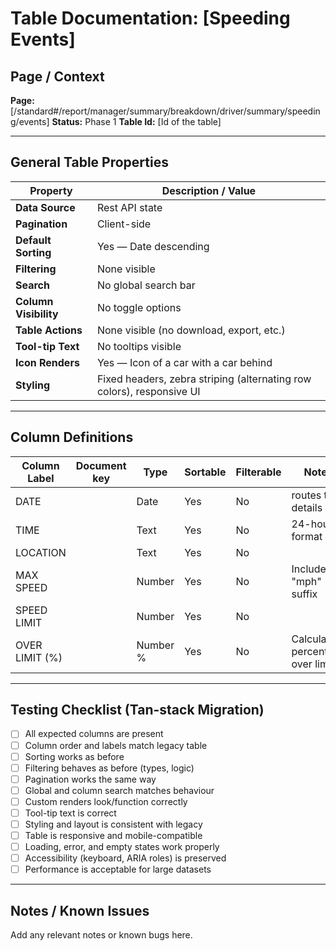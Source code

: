 # Table Documentation: [Speeding Events]

## Page / Context
**Page:** [/standard#/report/manager/summary/breakdown/driver/summary/speeding/events]
**Status:** Phase 1
**Table Id:** [Id of the table]

---

## General Table Properties

| Property             | Description / Value |
|----------------------|---------------------|
| **Data Source**      | Rest API state |
| **Pagination**       | Client-side |
| **Default Sorting**  | Yes — Date descending |
| **Filtering**        | None visible |
| **Search**           | No global search bar |
| **Column Visibility**| No toggle options |
| **Table Actions**    | None visible (no download, export, etc.) |
| **Tool-tip Text**    | No tooltips visible |
| **Icon Renders**     | Yes — Icon of a car with a car behind |
| **Styling**          | Fixed headers, zebra striping (alternating row colors), responsive UI |

---

## Column Definitions

| Column Label   | Document key  | Type     | Sortable | Filterable | Notes                                |
|----------------|---------------|----------|----------|------------|--------------------------------------|
| DATE           |               | Date     | Yes      | No         | routes to details |
| TIME           |               | Text     | Yes      | No         | 24-hour format                       |
| LOCATION       |               | Text     | Yes      | No         |                                      |
| MAX SPEED      |               | Number   | Yes      | No         | Includes "mph" suffix                |
| SPEED LIMIT    |               | Number   | Yes      | No         |                                      |
| OVER LIMIT (%) |               | Number % | Yes      | No         | Calculated percentage over limit     |

---

## Testing Checklist (Tan-stack Migration)

- [ ] All expected columns are present
- [ ] Column order and labels match legacy table
- [ ] Sorting works as before
- [ ] Filtering behaves as before (types, logic)
- [ ] Pagination works the same way
- [ ] Global and column search matches behaviour
- [ ] Custom renders look/function correctly
- [ ] Tool-tip text is correct
- [ ] Styling and layout is consistent with legacy
- [ ] Table is responsive and mobile-compatible
- [ ] Loading, error, and empty states work properly
- [ ] Accessibility (keyboard, ARIA roles) is preserved
- [ ] Performance is acceptable for large datasets

---

## Notes / Known Issues

Add any relevant notes or known bugs here.
